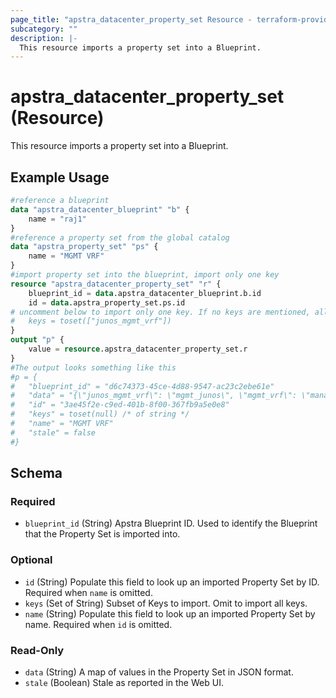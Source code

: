 ```yaml
---
page_title: "apstra_datacenter_property_set Resource - terraform-provider-apstra"
subcategory: ""
description: |-
  This resource imports a property set into a Blueprint.
---
```


# apstra_datacenter_property_set (Resource)

This resource imports a property set into a Blueprint.

## Example Usage

```terraform
#reference a blueprint
data "apstra_datacenter_blueprint" "b" {
	name = "raj1"
}
#reference a property set from the global catalog
data "apstra_property_set" "ps" {
	name = "MGMT VRF"
}
#import property set into the blueprint, import only one key
resource "apstra_datacenter_property_set" "r" {
	blueprint_id = data.apstra_datacenter_blueprint.b.id
	id = data.apstra_property_set.ps.id
# uncomment below to import only one key. If no keys are mentioned, all keys are imported
#	keys = toset(["junos_mgmt_vrf"])
}
output "p" {
	value = resource.apstra_datacenter_property_set.r
}
#The output looks something like this
#p = {
#	"blueprint_id" = "d6c74373-45ce-4d88-9547-ac23c2ebe61e"
#	"data" = "{\"junos_mgmt_vrf\": \"mgmt_junos\", \"mgmt_vrf\": \"management\"}"
#	"id" = "3ae45f2e-c9ed-401b-8f00-367fb9a5e0e8"
#	"keys" = toset(null) /* of string */
#	"name" = "MGMT VRF"
#	"stale" = false
#}
```

<!-- schema generated by tfplugindocs -->
## Schema

### Required

- `blueprint_id` (String) Apstra Blueprint ID. Used to identify the Blueprint that the Property Set is imported into.

### Optional

- `id` (String) Populate this field to look up an imported Property Set by ID. Required when `name` is omitted.
- `keys` (Set of String) Subset of Keys to import. Omit to import all keys.
- `name` (String) Populate this field to look up an imported Property Set by name. Required when `id` is omitted.

### Read-Only

- `data` (String) A map of values in the Property Set in JSON format.
- `stale` (Boolean) Stale as reported in the Web UI.
